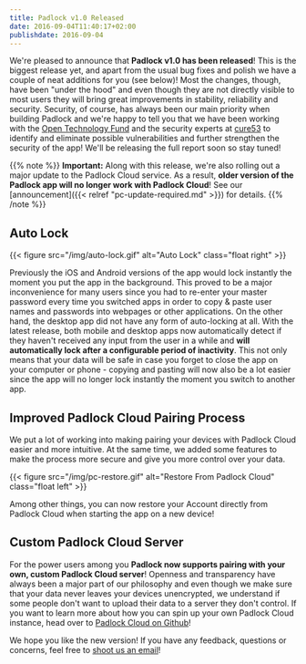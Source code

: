 ```yaml
---
title: Padlock v1.0 Released
date: 2016-09-04T11:40:17+02:00
publishdate: 2016-09-04
---
```


We're pleased to announce that **Padlock v1.0 has been released**! This is the
biggest release yet, and apart from the usual bug fixes and polish we have a
couple of neat additions for you (see below)! Most the changes, though, have
been "under the hood" and even though they are not directly visible to most
users they will bring great improvements in stability, reliability and
security. Security, of course, has always been our main priority when building
Padlock and we're happy to tell you that we have been working with the
[Open Technology Fund](https://www.opentech.fund/) and the security experts at
[cure53](https://cure53.de/) to identify and eliminate possible vulnerabilities
and further strengthen the security of the app! We'll be releasing the full
report soon so stay tuned!

{{% note %}}
**Important:** Along with this release, we're also rolling out a major update
to the Padlock Cloud service. As a result, **older version of the Padlock
app will no longer work with Padlock Cloud**! See our
[announcement]({{< relref "pc-update-required.md" >}}) for details.
{{% /note %}}

## Auto Lock

{{< figure src="/img/auto-lock.gif" alt="Auto Lock" class="float right" >}}

Previously the iOS and Android versions of the app would lock instantly the
moment you put the app in the background.  This proved to be a major
inconvenience for many users since you had to re-enter your master password
every time you switched apps in order to copy &amp; paste user names and
passwords into webpages or other applications. On the other hand, the desktop
app did not have any form of auto-locking at all. With the latest release, both
mobile and desktop apps now automatically detect if they haven't received any
input from the user in a while and **will automatically lock after a
configurable period of inactivity**. This not only means that your data will be
safe in case you forget to close the app on your computer or phone - copying
and pasting will now also be a lot easier since the app will no longer lock
instantly the moment you switch to another app.

## Improved Padlock Cloud Pairing Process

We put a lot of working into making pairing your devices with Padlock
Cloud easier and more intuitive. At the same time, we added some features to
make the process more secure and give you more control over your data.

{{< figure src="/img/pc-restore.gif" alt="Restore From Padlock Cloud" class="float left" >}}

Among other things, you can now restore your Account directly from Padlock
Cloud when starting the app on a new device!

## Custom Padlock Cloud Server

For the power users among you **Padlock now supports pairing with your own,
custom Padlock Cloud server**! Openness and transparency have always been a major
part of our philosophy and even though we make sure that your data never leaves
your devices unencrypted, we understand if some people don't want to upload
their data to a server they don't control. If you want to learn more about how
you can spin up your own Padlock Cloud instance, head over to
[Padlock Cloud on Github](https://github.com/maklesoft/padlock-cloud)!

We hope you like the new version! If you have any feedback, questions or
concerns, feel free to [shoot us an email](mailto:support@padlock.io)!

